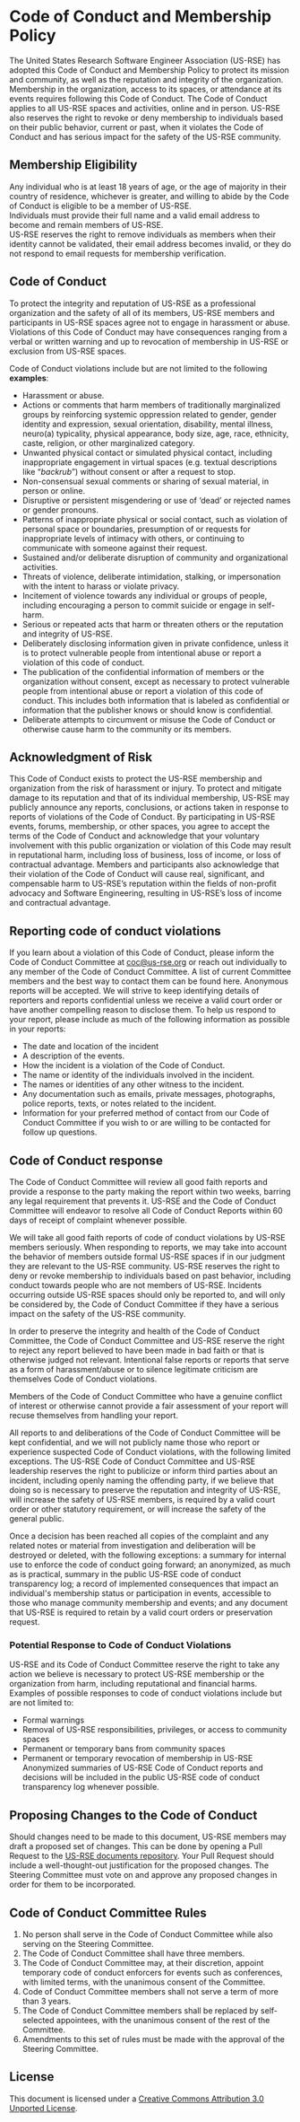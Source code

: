 # Code of Conduct and Membership Policy

The United States Research Software Engineer Association (US-RSE) has adopted this Code of Conduct and Membership Policy to protect its mission and community, as well as the reputation and integrity of the organization.
Membership in the organization, access to its spaces, or attendance at its events requires following this Code of Conduct.
The Code of Conduct applies to all US-RSE spaces and activities, online and in person.
US-RSE also reserves the right to revoke or deny membership to individuals based on their public behavior, current or past, when it violates the Code of Conduct and has serious impact for the safety of the US-RSE community.

## Membership Eligibility

Any individual who is at least 18 years of age, or the age of majority in their country of residence, whichever is greater, and willing to abide by the Code of Conduct is eligible to be a member of US-RSE.  
Individuals must provide their full name and a valid email address to become and remain members of US-RSE.  
US-RSE reserves the right to remove individuals as members when their identity cannot be validated, their email address becomes invalid, or they do not respond to email requests for membership verification.  

## Code of Conduct

To protect the integrity and reputation of US-RSE as a professional organization and the safety of all of its members, US-RSE members and participants in US-RSE spaces agree not to engage in harassment or abuse.
Violations of this Code of Conduct may have consequences ranging from a verbal or written warning and up to revocation of membership in US-RSE or exclusion from US-RSE spaces.

Code of Conduct violations include but are not limited to the following **examples**:
- Harassment or abuse.
- Actions or comments that harm members of traditionally marginalized groups by reinforcing systemic oppression related to gender, gender identity and expression, sexual orientation, disability, mental illness, neuro(a) typicality, physical appearance, body size, age, race, ethnicity, caste, religion, or other marginalized category.
- Unwanted physical contact or simulated physical contact, including inappropriate engagement in virtual spaces (e.g. textual descriptions like “*backrub*”) without consent or after a request to stop.
- Non-consensual sexual comments or sharing of sexual material, in person or online.
- Disruptive or persistent misgendering or use of ‘dead’ or rejected names or gender pronouns.
- Patterns of inappropriate physical or social contact, such as violation of personal space or boundaries, presumption of or requests for inappropriate levels of intimacy with others, or continuing to communicate with someone against their request.
- Sustained and/or deliberate disruption of community and organizational activities.
- Threats of violence, deliberate intimidation, stalking, or impersonation with the intent to harass or violate privacy.
- Incitement of violence towards any individual or groups of people, including encouraging a person to commit suicide or engage in self-harm.
- Serious or repeated acts that harm or threaten others or the reputation and integrity of US-RSE.
- Deliberately disclosing information given in private confidence, unless it is to protect vulnerable people from intentional abuse or report a violation of this code of conduct.
- The publication of the confidential information of members or the organization without consent, except as necessary to protect vulnerable people from intentional abuse or report a violation of this code of conduct. This includes both information that is labeled as confidential or information that the publisher knows or should know is confidential.
- Deliberate attempts to circumvent or misuse the Code of Conduct or otherwise cause harm to the community or its members.

## Acknowledgment of Risk
This Code of Conduct exists to protect the US-RSE membership and organization from the risk of harassment or injury.
To protect and mitigate damage to its reputation and that of its individual membership, US-RSE may publicly announce any reports, conclusions, or actions taken in response to reports of violations of the Code of Conduct.
By participating in US-RSE events, forums, membership, or other spaces, you agree to accept the terms of the Code of Conduct and acknowledge that your voluntary involvement with this public organization or violation of this Code may result in reputational harm, including loss of business, loss of income, or loss of contractual advantage.
Members and participants also acknowledge that their violation of the Code of Conduct will cause real, significant, and compensable harm to US-RSE’s reputation within the fields of non-profit advocacy and Software Engineering, resulting in US-RSE’s loss of income and contractual advantage.

## Reporting code of conduct violations
If you learn about a violation of this Code of Conduct, please inform the Code of Conduct Committee at [coc@us-rse.org](mailto:coc@us-rse.org) or reach out individually to any member of the Code of Conduct Committee.
A list of current Committee members and the best way to contact them can be found here.
Anonymous reports will be accepted.
We will strive to keep identifying details of reporters and reports confidential unless we receive a valid court order or have another compelling reason to disclose them.
To help us respond to your report, please include as much of the following information as possible in your reports:
- The date and location of the incident
- A description of the events.
- How the incident is a violation of the Code of Conduct.
- The name or identity of the individuals involved in the incident.
- The names or identities of any other witness to the incident.
- Any documentation such as emails, private messages, photographs, police reports, texts, or notes related to the incident.
- Information for your preferred method of contact from our Code of Conduct Committee if you wish to or are willing to be contacted for follow up questions.

## Code of Conduct response
The Code of Conduct Committee will review all good faith reports and provide a response to the party making the report within two weeks, barring any legal requirement that prevents it.
US-RSE and the Code of Conduct Committee will endeavor to resolve all Code of Conduct Reports within 60 days of receipt of complaint whenever possible.

We will take all good faith reports of code of conduct violations by US-RSE members seriously.
When responding to reports, we may take into account the behavior of members outside formal US-RSE spaces if in our judgment they are relevant to the US-RSE community.
US-RSE reserves the right to deny or revoke membership to individuals based on past behavior, including conduct towards people who are not members of US-RSE.
Incidents occurring outside US-RSE spaces should only be reported to, and will only be considered by, the Code of Conduct Committee if they have a serious impact on the safety of the US-RSE community.

In order to preserve the integrity and health of the Code of Conduct Committee, the Code of Conduct Committee and US-RSE reserve the right to reject any report believed to have been made in bad faith or that is otherwise judged not relevant.
Intentional false reports or reports that serve as a form of harassment/abuse or to silence legitimate criticism are themselves Code of Conduct violations.

Members of the Code of Conduct Committee who have a genuine conflict of interest or otherwise cannot provide a fair assessment of your report will recuse themselves from handling your report.

All reports to and deliberations of the Code of Conduct Committee will be kept confidential, and we will not publicly name those who report or experience suspected Code of Conduct violations, with the following limited exceptions.
The US-RSE Code of Conduct Committee and US-RSE leadership reserves the right to publicize or inform third parties about an incident, including openly naming the offending party, if we believe that doing so is necessary to preserve the reputation and integrity of US-RSE, will increase the safety of US-RSE members, is required by a valid court order or other statutory requirement, or will increase the safety of the general public.

Once a decision has been reached all copies of the complaint and any related notes or material from investigation and deliberation will be destroyed or deleted, with the following exceptions: a summary for internal use to enforce the code of conduct going forward; an anonymized, as much as is practical, summary in the public US-RSE code of conduct transparency log; a record of implemented consequences that impact an individual's membership status or participation in events, accessible to those who manage community membership and events; and any document that US-RSE is required to retain by a valid court orders or preservation request.

### Potential Response to Code of Conduct Violations
US-RSE and its Code of Conduct Committee reserve the right to take any action we believe is necessary to protect US-RSE membership or the organization from harm, including reputational and financial harms. Examples of possible responses to code of conduct violations include but are not limited to:
- Formal warnings
- Removal of US-RSE responsibilities, privileges, or access to community spaces
- Permanent or temporary bans from community spaces
- Permanent or temporary revocation of membership in US-RSE
Anonymized summaries of US-RSE Code of Conduct reports and decisions will be included in the public US-RSE code of conduct transparency log whenever possible.



## Proposing Changes to the Code of Conduct

Should changes need to be made to this document, US-RSE members may draft a proposed set of changes.
This can be done by opening a Pull Request to the [US-RSE documents repository](https://github.com/USRSE/documents).
Your Pull Request should include a well-thought-out justification for the proposed changes.
The Steering Committee must vote on and approve any proposed changes in order for them to be incorporated.

## Code of Conduct Committee Rules
1. No person shall serve in the Code of Conduct Committee while also serving on the Steering Committee.
2. The Code of Conduct Committee shall have three members.
3. The Code of Conduct Committee may, at their discretion, appoint temporary code of conduct enforcers for events such as conferences, with limited terms, with the unanimous consent of the Committee.
4. Code of Conduct Committee members shall not serve a term of more than 3 years.
5. The Code of Conduct Committee members shall be replaced by self-selected appointees, with the unanimous consent of the rest of the Committee.
6. Amendments to this set of rules must be made with the approval of the Steering Committee.

## License

This document is licensed under a [Creative Commons Attribution 3.0 Unported License](https://creativecommons.org/licenses/by/3.0/).
